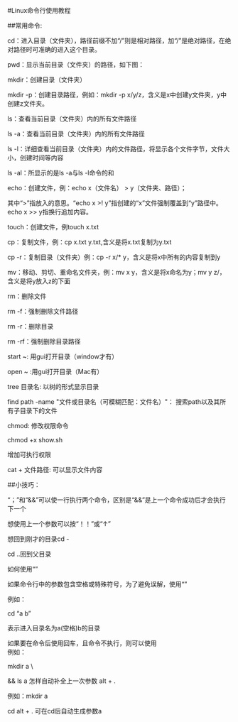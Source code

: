 #Linux命令行使用教程

##常用命令:

cd：进入目录（文件夹），路径前缀不加“/”则是相对路径，加“/”是绝对路径，在绝对路径时可准确的进入这个目录。

pwd：显示当前目录（文件夹）的路径，如下图：

mkdir：创建目录（文件夹）

mkdir -p：创建目录路径，例如：mkdir -p x/y/z，含义是x中创建y文件夹，y中创建z文件夹。

ls：查看当前目录（文件夹）内的所有文件路径

ls -a：查看当前目录（文件夹）内的所有文件路径

ls -l：详细查看当前目录（文件夹）内的文件路径，将显示各个文件字节，文件大小，创建时间等内容

ls -al：所显示的是ls -a与ls -l命令的和

echo：创建文件，例：echo x（文件名） > y（文件夹、路径）；

其中“>”指放入的意思。“echo x >! y”指创建的“x”文件强制覆盖到“y”路径中。echo x >> y指换行追加内容。

touch：创建文件，例touch x.txt

cp：复制文件，例：cp x.txt y.txt,含义是将x.txt复制为y.txt

cp -r：复制目录（文件夹）例：cp -r x/* y，含义是将x中所有的内容复制到y

mv：移动、剪切、重命名文件夹，例：mv x y，含义是将x命名为y；mv y z/，含义是将y放入z的下面

rm：删除文件

rm -f：强制删除文件路径

rm -r：删除目录

rm -rf：强制删除目录路径

start ~: 用gui打开目录（window才有）

open ~ :用gui打开目录（Mac有）

tree 目录名: 以树的形式显示目录

find path -name "文件或目录名（可模糊匹配：文件名）"： 搜索path以及其所有子目录下的文件

chmod: 修改权限命令

chmod +x show.sh

增加可执行权限

cat + 文件路径: 可以显示文件内容

##小技巧：

“；”和“&&”可以使一行执行两个命令，区别是“&&”是上一个命令成功后才会执行下一个

想使用上一个参数可以按“！！”或“↑”

想回到刚才的目录cd -

cd ..回到父目录

如何使用“”

如果命令行中的参数包含空格或特殊符号，为了避免误解，使用“”

例如：

cd “a b”

表示进入目录名为a(空格)b的目录

如果要在命令后使用回车，且命令不执行，则可以使用\
例如：

mkdir a \

&& ls a
怎样自动补全上一次参数
alt + .

例如：mkdir a

cd alt + . 可在cd后自动生成参数a
